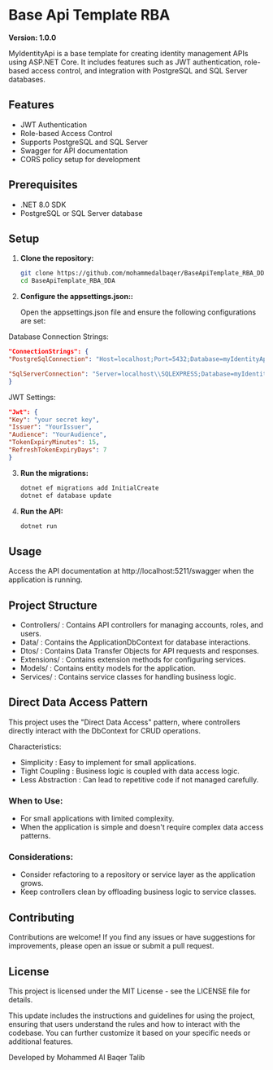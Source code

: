 # Base Api Template RBA

**Version: 1.0.0**

MyIdentityApi is a base template for creating identity management APIs using ASP.NET Core. It includes features such as JWT authentication, role-based access control, and integration with PostgreSQL and SQL Server databases.

## Features

- JWT Authentication
- Role-based Access Control
- Supports PostgreSQL and SQL Server
- Swagger for API documentation
- CORS policy setup for development

## Prerequisites

- .NET 8.0 SDK
- PostgreSQL or SQL Server database

## Setup

1. **Clone the repository:**

   ```bash
   git clone https://github.com/mohammedalbaqer/BaseApiTemplate_RBA_DDA.git
   cd BaseApiTemplate_RBA_DDA

   ```

2. **Configure the appsettings.json::**

   Open the appsettings.json file and ensure the following configurations are set:

Database Connection Strings:

```json
"ConnectionStrings": {
"PostgreSqlConnection": "Host=localhost;Port=5432;Database=myIdentityApiDb;Username=postgres;Password=yourpassword;Include Error Detail=true;",

"SqlServerConnection": "Server=localhost\\SQLEXPRESS;Database=myIdentityApiDb;Trusted_Connection=True;Encrypt=True;TrustServerCertificate=True;"
}
```

JWT Settings:

```json
"Jwt": {
"Key": "your secret key",
"Issuer": "YourIssuer",
"Audience": "YourAudience",
"TokenExpiryMinutes": 15,
"RefreshTokenExpiryDays": 7
}
```

3. **Run the migrations:**

   ```bash
   dotnet ef migrations add InitialCreate
   dotnet ef database update
   ```

4. **Run the API:**

   ```bash
   dotnet run
   ```

## Usage

Access the API documentation at http://localhost:5211/swagger when the application is running.

## Project Structure

- Controllers/ : Contains API controllers for managing accounts, roles, and users.
- Data/ : Contains the ApplicationDbContext for database interactions.
- Dtos/ : Contains Data Transfer Objects for API requests and responses.
- Extensions/ : Contains extension methods for configuring services.
- Models/ : Contains entity models for the application.
- Services/ : Contains service classes for handling business logic.

## Direct Data Access Pattern

This project uses the "Direct Data Access" pattern, where controllers directly interact with the DbContext for CRUD operations.

Characteristics:

- Simplicity : Easy to implement for small applications.
- Tight Coupling : Business logic is coupled with data access logic.
- Less Abstraction : Can lead to repetitive code if not managed carefully.

### When to Use:

- For small applications with limited complexity.
- When the application is simple and doesn't require complex data access patterns.

### Considerations:

- Consider refactoring to a repository or service layer as the application grows.
- Keep controllers clean by offloading business logic to service classes.

## Contributing

Contributions are welcome! If you find any issues or have suggestions for improvements, please open an issue or submit a pull request.

## License

This project is licensed under the MIT License - see the LICENSE file for details.

This update includes the instructions and guidelines for using the project, ensuring that users understand the rules and how to interact with the codebase. You can further customize it based on your specific needs or additional features.

Developed by Mohammed Al Baqer Talib

